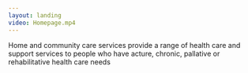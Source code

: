 ```yaml
--- 
layout: landing
video: Homepage.mp4
---
```

Home and community care services provide a range of health care and support services to people who have acture, chronic, pallative or rehabilitative health care needs